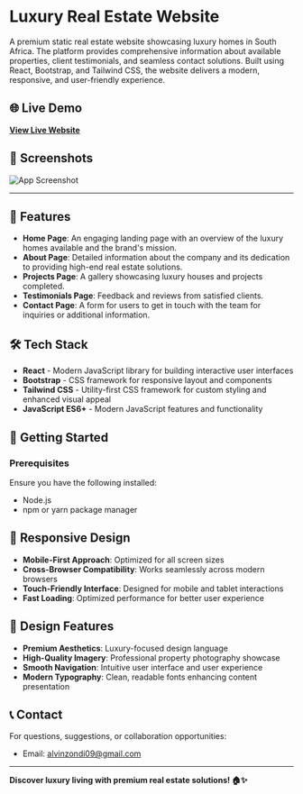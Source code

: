 # Luxury Real Estate Website

A premium static real estate website showcasing luxury homes in South Africa. The platform provides comprehensive information about available properties, client testimonials, and seamless contact solutions. Built using React, Bootstrap, and Tailwind CSS, the website delivers a modern, responsive, and user-friendly experience.

## 🌐 Live Demo
**[View Live Website](https://rsa-estate.onrender.com/)**
## 📸 Screenshots

![App Screenshot](./myapp/src/assets/screenshot.png)

---


## 🏡 Features

- **Home Page**: An engaging landing page with an overview of the luxury homes available and the brand's mission.
- **About Page**: Detailed information about the company and its dedication to providing high-end real estate solutions.
- **Projects Page**: A gallery showcasing luxury houses and projects completed.
- **Testimonials Page**: Feedback and reviews from satisfied clients.
- **Contact Page**: A form for users to get in touch with the team for inquiries or additional information.

## 🛠️ Tech Stack

- **React** - Modern JavaScript library for building interactive user interfaces
- **Bootstrap** - CSS framework for responsive layout and components
- **Tailwind CSS** - Utility-first CSS framework for custom styling and enhanced visual appeal
- **JavaScript ES6+** - Modern JavaScript features and functionality

## 🚀 Getting Started

### Prerequisites
Ensure you have the following installed:
- Node.js 
- npm or yarn package manager


## 📱 Responsive Design

- **Mobile-First Approach**: Optimized for all screen sizes
- **Cross-Browser Compatibility**: Works seamlessly across modern browsers
- **Touch-Friendly Interface**: Designed for mobile and tablet interactions
- **Fast Loading**: Optimized performance for better user experience

## 🎨 Design Features

- **Premium Aesthetics**: Luxury-focused design language
- **High-Quality Imagery**: Professional property photography showcase
- **Smooth Navigation**: Intuitive user interface and user experience
- **Modern Typography**: Clean, readable fonts enhancing content presentation


## 📞 Contact

For questions, suggestions, or collaboration opportunities:
- Email: alvinzondi09@gmail.com

---

**Discover luxury living with premium real estate solutions! 🏠✨**
